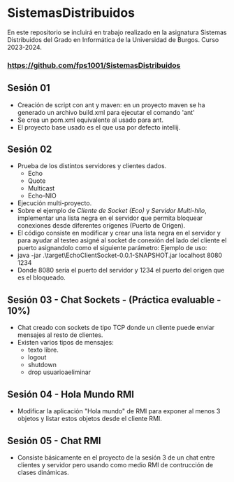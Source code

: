 # SistemasDistribuidos
En este repositorio se incluirá en trabajo realizado en la asignatura Sistemas Distribuidos 
del Grado en Informática de la Universidad de Burgos.
Curso 2023-2024.

### https://github.com/fps1001/SistemasDistribuidos

## Sesión 01
- Creación de script con ant y maven: en un proyecto maven se ha generado un archivo build.xml para ejecutar el comando 'ant'
- Se crea un pom.xml equivalente al usado para ant. 
- El proyecto base usado es el que usa por defecto intellij.
## Sesión 02
- Prueba de los distintos servidores y clientes dados.
  - Echo
  - Quote
  - Multicast
  - Echo-NIO
- Ejecución multi-proyecto.
- Sobre el ejemplo de *Cliente de Socket (Eco)* y *Servidor Multi-hilo*, implementar una lista negra en el servidor que permita bloquear conexiones desde diferentes orígenes (Puerto de Origen).
- El código consiste en modificar y crear una lista negra en el servidor y para ayudar al testeo asigné al socket de conexión del lado del cliente el puerto asignandolo como el siguiente parámetro:
Ejemplo de uso:
- java -jar .\target\EchoClientSocket-0.0.1-SNAPSHOT.jar localhost 8080 1234 
- Donde 8080 sería el puerto del servidor y 1234 el puerto del origen que es el bloqueado.

## Sesión 03 - Chat Sockets - (Práctica evaluable - 10%)
- Chat creado con sockets de tipo TCP donde un cliente puede enviar mensajes al resto de clientes.
- Existen varios tipos de mensajes:
  - texto libre.
  - logout
  - shutdown
  - drop usuarioaeliminar
## Sesión 04 - Hola Mundo RMI
- Modificar la aplicación "Hola mundo" de RMI para exponer al menos 3 objetos y listar estos objetos desde el cliente RMI.

## Sesión 05 - Chat RMI
- Consiste básicamente en el proyecto de la sesión 3 de un chat entre clientes y servidor pero usando como medio RMI de contrucción de clases dinámicas.